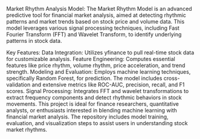 Market Rhythm Analysis Model:
The Market Rhythm Model is an advanced predictive tool for financial market analysis, aimed at detecting rhythmic patterns and market trends based on stock price and volume data. This model leverages various signal processing techniques, including Fast Fourier Transform (FFT) and Wavelet Transform, to identify underlying patterns in stock data.

Key Features:
Data Integration: Utilizes yfinance to pull real-time stock data for customizable analysis.
Feature Engineering: Computes essential features like price rhythm, volume rhythm, price acceleration, and trend strength.
Modeling and Evaluation: Employs machine learning techniques, specifically Random Forest, for prediction. The model includes cross-validation and extensive metrics like ROC-AUC, precision, recall, and F1 scores.
Signal Processing: Integrates FFT and wavelet transformations to extract frequency components and detect rhythmic behaviors in stock movements.
This project is ideal for finance researchers, quantitative analysts, or enthusiasts interested in blending machine learning with financial market analysis. The repository includes model training, evaluation, and visualization steps to assist users in understanding stock market rhythms.
